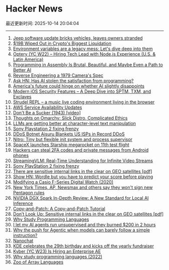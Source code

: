 # Hacker News

最近更新时间: 2025-10-14 20:04:04

--- 
1. [Jeep software update bricks vehicles, leaves owners stranded](https://www.thestack.technology/jeep-software-update-bricks-vehicles-leaves-owners-stranded/) 
2. [$19B Wiped Out in Crypto's Biggest Liquidation](https://decrypt.co/344038/morning-minute-19b-wiped-out-in-cryptos-biggest-liquidation-ever) 
3. [Environment variables are a legacy mess: Let's dive deep into them](https://allvpv.org/haotic-journey-through-envvars/) 
4. [Optery (YC W22) – Hiring Tech Lead with Node.js Experience (U.S. & Latin America)](https://www.optery.com/careers/) 
5. [Programming in Assembly Is Brutal, Beautiful, and Maybe Even a Path to Better AI](https://www.wired.com/story/programming-assembly-artificial-intelligence/) 
6. [Reverse Engineering a 1979 Camera's Spec](https://blog.mano.lol/posts/film/) 
7. [Ask HN: Has AI stolen the satisfaction from programming?](https://news.ycombinator.com/item?id=45572130) 
8. [America's future could hinge on whether AI slightly disappoints](https://www.noahpinion.blog/p/americas-future-could-hinge-on-whether) 
9. [Modern iOS Security Features – A Deep Dive into SPTM, TXM, and Exclaves](https://arxiv.org/abs/2510.09272) 
10. [Strudel REPL – a music live coding environment living in the browser](https://strudel.cc) 
11. [AWS Service Availability Updates](https://aws.amazon.com/about-aws/whats-new/2025/10/aws-service-availability/) 
12. [Don't Be a Sucker (1943) [video]](https://www.youtube.com/watch?v=vGAqYNFQdZ4) 
13. [Thoughts on Omarchy: Slick Distro, Complicated Ethics](https://tedium.co/2025/10/13/omarchy-linux-distro-commentary/) 
14. [LLMs are getting better at character-level text manipulation](https://blog.burkert.me/posts/llm_evolution_character_manipulation/) 
15. [Sony Playstation 2 fixing frenzy](https://retrohax.net/sony-playstation-2-fixing-frenzy/) 
16. [DDoS Botnet Aisuru Blankets US ISPs in Record DDoS](https://krebsonsecurity.com/2025/10/ddos-botnet-aisuru-blankets-us-isps-in-record-ddos/) 
17. [Nitro: Tiny but flexible init system and process supervisor](https://github.com/leahneukirchen/nitro) 
18. [SpaceX launches Starship megarocket on 11th test flight](https://www.cnn.com/science/live-news/spacex-starship-flight-11-launch-10-13-25) 
19. [Hackers can steal 2FA codes and private messages from Android phones](https://arstechnica.com/security/2025/10/no-fix-yet-for-attack-that-lets-hackers-pluck-2fa-codes-from-android-phones/) 
20. [StreamingVLM: Real-Time Understanding for Infinite Video Streams](https://arxiv.org/abs/2510.09608) 
21. [Sony PlayStation 2 fixing frenzy](https://retrohax.net/sony-playstation-2-fixing-frenzy/) 
22. [There are sensitive internal links in the clear on GEO satellites [pdf]](https://satcom.sysnet.ucsd.edu/docs/dontlookup_ccs25_fullpaper.pdf) 
23. [Show HN: Wordle but you have to predict your score before playing](https://boring.game/invite/SRhyUStjin) 
24. [Modifying a Casio F-Series Digital Watch (2020)](https://shellzine.net/casio-f-series-mods/) 
25. [New York Times, AP, Newsmax and others say they won't sign new Pentagon rules](https://apnews.com/article/pentagon-press-access-defense-department-rules-95878bce05096912887701eaa6d019c6) 
26. [NVIDIA DGX Spark In-Depth Review: A New Standard for Local AI Inference](https://lmsys.org/blog/2025-10-13-nvidia-dgx-spark/) 
27. [Copy-and-Patch: A Copy-and-Patch Tutorial](https://transactional.blog/copy-and-patch/tutorial) 
28. [Don’t Look Up: Sensitive internal links in the clear on GEO satellites [pdf]](https://satcom.sysnet.ucsd.edu/docs/dontlookup_ccs25_fullpaper.pdf) 
29. [Why Study Programming Languages](https://people.csail.mit.edu/rachit/post/why-study-programming-languages/) 
30. [I let my AI agents run unsupervised and they burned $200 in 2 hours](https://blog.justcopy.ai/p/i-let-my-ai-agents-run-unsupervised) 
31. [Why the push for Agentic when models can barely follow a simple instruction?](https://forum.cursor.com/t/why-the-push-for-agentic-when-models-can-barely-follow-a-single-simple-instruction/137154) 
32. [Nanochat](https://simonwillison.net/2025/Oct/13/nanochat/) 
33. [KDE celebrates the 29th birthday and kicks off the yearly fundraiser](https://kde.org/fundraisers/yearend2025/) 
34. [Kyber (YC W23) Is Hiring an Enterprise AE](https://www.ycombinator.com/companies/kyber/jobs/BQRRSrZ-enterprise-account-executive-ae) 
35. [Why study programming languages (2022)](https://people.csail.mit.edu/rachit/post/why-study-programming-languages/) 
36. [Zoo of Array Languages](https://ktye.github.io/) 
